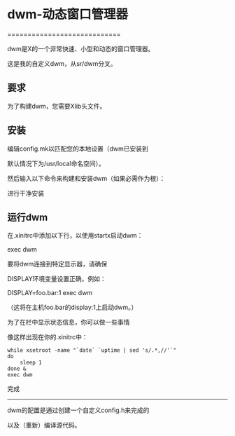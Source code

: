 # dwm-动态窗口管理器
============================

dwm是X的一个非常快速、小型和动态的窗口管理器。

这是我的自定义dwm，从sr/dwm分叉。

要求
------------

为了构建dwm，您需要Xlib头文件。

安装
------------

编辑config.mk以匹配您的本地设置（dwm已安装到

默认情况下为/usr/local命名空间）。

然后输入以下命令来构建和安装dwm（如果必需作为根）：


进行干净安装

运行dwm
-----------

在.xinitrc中添加以下行，以使用startx启动dwm：

exec dwm

要将dwm连接到特定显示器，请确保

DISPLAY环境变量设置正确，例如：

DISPLAY=foo.bar:1 exec dwm

（这将在主机foo.bar的display:1上启动dwm。）

为了在栏中显示状态信息，你可以做一些事情

像这样出现在你的.xinitrc中：

    while xsetroot -name "`date` `uptime | sed 's/.*,//'`"
    do
    	sleep 1
    done &
    exec dwm

完成

-------------

dwm的配置是通过创建一个自定义config.h来完成的

以及（重新）编译源代码。

